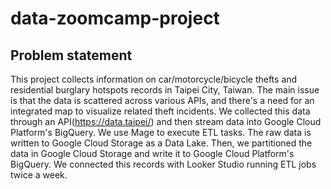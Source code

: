 # data-zoomcamp-project

## Problem statement

This project collects information on car/motorcycle/bicycle thefts and residential burglary hotspots records in Taipei City, Taiwan. The main issue is that the data is scattered across various APIs, and there's a need for an integrated map to visualize related theft incidents. We collected this data through an API(https://data.taipei/) and then stream data into Google Cloud Platform's BigQuery. We use Mage to execute ETL tasks. The raw data is written to Google Cloud Storage as a Data Lake. Then, we partitioned the data in Google Cloud Storage and write it to Google Cloud Platform's BigQuery. We connected this records with Looker Studio running ETL jobs twice a week. 




